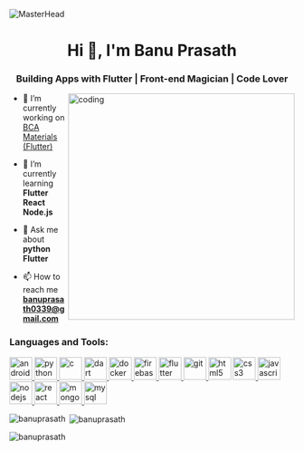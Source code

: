 ![MasterHead](https://1.bp.blogspot.com/-7A4WynwLsMw/XbBpCXG8fHI/AAAAAAAAMt4/uOa1bpLskYgrwGbllhSu2SDj_Mig8SXJQCLcBGAsYHQ/s1600/2000_600px.gif)
<h1 align="center">Hi 👋, I'm Banu Prasath</h1>
<h3 align="center">Building Apps with Flutter | Front-end Magician | Code Lover</h3>
<img align="right" alt="coding" width="400" src="https://camo.githubusercontent.com/c1dcb74cc1c1835b1d716f5051499a2814c683c806b15f04b0eba492863703e9/68747470733a2f2f63646e2e6472696262626c652e636f6d2f75736572732f3733303730332f73637265656e73686f74732f363538313234332f6176656e746f2e676966">

[comment]: <> ( <p align="left"> <img src="https://komarev.com/ghpvc/?username=banuprasath&label=Profile%20views&color=0e75b6&style=flat" alt="banuprasath" /> </p> )


- 🔭 I’m currently working on [BCA Materials (Flutter)](https://github.com/Banuprasath/BCA-Materials.git)

- 🌱 I’m currently learning **Flutter React Node.js**

- 💬 Ask me about **python Flutter**

- 📫 How to reach me **banuprasath0339@gmail.com**

<h3 align="left">Languages and Tools:</h3>
<p align="left"> <a href="https://developer.android.com" target="_blank" rel="noreferrer"> <img
            src="https://upload.wikimedia.org/wikipedia/commons/6/64/Android_logo_2019_%28stacked%29.svg" alt="android"
            width="40" height="40" /> </a>
    <a href="https://www.python.org" target="_blank" rel="noreferrer"> <img
            src="https://upload.wikimedia.org/wikipedia/commons/c/c3/Python-logo-notext.svg" alt="python" width="40"
            height="40" />
    </a><a href="https://www.cprogramming.com/" target="_blank" rel="noreferrer">
        <img src="https://upload.wikimedia.org/wikipedia/commons/1/19/C_Logo.png" alt="c" width="40" height="40" />
    </a><a href="https://dart.dev" target="_blank" rel="noreferrer"> <img
            src="https://www.vectorlogo.zone/logos/dartlang/dartlang-icon.svg" alt="dart" width="40" height="40" />
    </a><a href="https://www.docker.com/" target="_blank" rel="noreferrer"> <img
            src="https://upload.wikimedia.org/wikipedia/commons/e/ea/Docker_%28container_engine%29_logo_%28cropped%29.png"
            alt="docker" width="40" height="40" />
    </a><a href="https://firebase.google.com/" target="_blank" rel="noreferrer"> <img
            src="https://www.vectorlogo.zone/logos/firebase/firebase-icon.svg" alt="firebase" width="40" height="40" />
    </a><a href="https://flutter.dev" target="_blank" rel="noreferrer"> <img
            src="https://www.vectorlogo.zone/logos/flutterio/flutterio-icon.svg" alt="flutter" width="40" height="40" />
    </a><a href="https://git-scm.com/" target="_blank" rel="noreferrer">
        <img src="https://upload.wikimedia.org/wikipedia/commons/e/e0/Git-logo.svg" alt="git" width="40" height="40" />
    </a><a href="https://www.w3.org/html/" target="_blank" rel="noreferrer">
        <img src="https://upload.wikimedia.org/wikipedia/commons/6/61/HTML5_logo_and_wordmark.svg" alt="html5"
            width="40" height="40" /></a>
    <a href="https://www.w3schools.com/css/" target="_blank" rel="noreferrer"> <img
            src="https://upload.wikimedia.org/wikipedia/commons/d/d5/CSS3_logo_and_wordmark.svg" alt="css3" width="40"
            height="40" />
    </a><a href="https://developer.mozilla.org/en-US/docs/Web/JavaScript" target="_blank" rel="noreferrer"> <img
            src="https://simple.wikipedia.org/wiki/JavaScript#/media/File:Unofficial_JavaScript_logo_2.svg"
            alt="javascript" width="40" height="40" /></a><a href="https://nodejs.org" target="_blank" rel="noreferrer">
        <img src="https://upload.wikimedia.org/wikipedia/commons/d/d9/Node.js_logo.svg" alt="nodejs" width="40"
            height="40" /> </a><a href="https://reactjs.org/" target="_blank" rel="noreferrer">
        <img src="https://upload.wikimedia.org/wikipedia/commons/a/a7/React-icon.svg" alt="react" width="40"
            height="40" /> </a><a href="https://www.mongodb.com/" target="_blank" rel="noreferrer"> <img
            src="https://upload.wikimedia.org/wikipedia/commons/9/93/MongoDB_Logo.svg" alt="mongodb" width="40"
            height="40" /> </a><a href="https://www.mysql.com/" target="_blank" rel="noreferrer"> <img
            src="https://www.mysql.com/common/logos/logo-mysql-170x115.png" alt="mysql" width="40" height="40" /> </a>
</p>


<p><img align="left" src="https://github-readme-stats.vercel.app/api/top-langs?username=banuprasath&show_icons=true&locale=en&layout=compact" alt="banuprasath" /></p>

<p>&nbsp;<img align="center" src="https://github-readme-stats.vercel.app/api?username=banuprasath&show_icons=true&locale=en" alt="banuprasath" /></p>

<p><img align="center" src="https://github-readme-streak-stats.herokuapp.com/?user=banuprasath&" alt="banuprasath" /></p>
